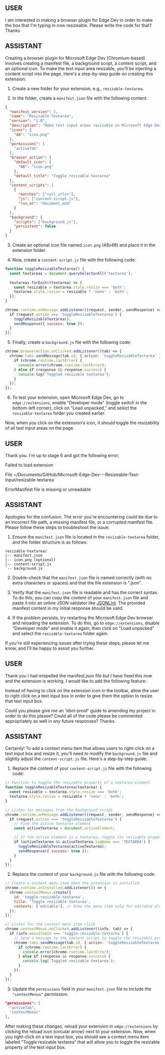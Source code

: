 ## USER
I am interested in making a browser plugin for Edge Dev in order to make the box that I'm typing in now resizeable. Please write the code for that? Thanks

## ASSISTANT
Creating a browser plugin for Microsoft Edge Dev (Chromium-based) involves creating a manifest file, a background script, a content script, and an optional icon. To make the text input area resizable, you'll be injecting a content script into the page. Here's a step-by-step guide on creating this extension:

1. Create a new folder for your extension, e.g., `resizable-textarea`.

2. In the folder, create a `manifest.json` file with the following content:

```json
{
  "manifest_version": 2,
  "name": "Resizable Textarea",
  "version": "1.0",
  "description": "Make text input areas resizable in Microsoft Edge Dev",
  "icons": {
    "48": "icon.png"
  },
  "permissions": [
    "activeTab"
  ],
  "browser_action": {
    "default_icon": {
      "48": "icon.png"
    },
    "default_title": "Toggle resizable textarea"
  },
  "content_scripts": [
    {
      "matches": ["<all_urls>"],
      "js": ["content-script.js"],
      "run_at": "document_end"
    }
  ],
  "background": {
    "scripts": ["background.js"],
    "persistent": false
  }
}
```

3. Create an optional icon file named `icon.png` (48x48) and place it in the extension folder.

4. Now, create a `content-script.js` file with the following code:

```javascript
function toggleResizableTextarea() {
  const textareas = document.querySelectorAll('textarea');
  
  textareas.forEach((textarea) => {
    const resizable = textarea.style.resize === 'both';
    textarea.style.resize = resizable ? 'none' : 'both';
  });
}

chrome.runtime.onMessage.addListener((request, sender, sendResponse) => {
  if (request.action === 'toggleResizableTextarea') {
    toggleResizableTextarea();
    sendResponse({ success: true });
  }
});
```

5. Finally, create a `background.js` file with the following code:

```javascript
chrome.browserAction.onClicked.addListener((tab) => {
  chrome.tabs.sendMessage(tab.id, { action: 'toggleResizableTextarea' }, (response) => {
    if (chrome.runtime.lastError) {
      console.error(chrome.runtime.lastError);
    } else if (response && response.success) {
      console.log('Toggled resizable textarea');
    }
  });
});
```

6. To test your extension, open Microsoft Edge Dev, go to `edge://extensions`, enable "Developer mode" (toggle switch in the bottom-left corner), click on "Load unpacked," and select the `resizable-textarea` folder you created earlier.

Now, when you click on the extension's icon, it should toggle the resizability of all text input areas on the page.

## USER
Thank you. I'm up to stage 6 and got the following error:

Failed to load extension

File
~/Documents/GitHub/Microsoft-Edge-Dev---Resizeable-Text-Input/resizable-textarea

ErrorManifest file is missing or unreadable

## ASSISTANT
Apologies for the confusion. The error you're encountering could be due to an incorrect file path, a missing manifest file, or a corrupted manifest file. Please follow these steps to troubleshoot the issue:

1. Ensure the `manifest.json` file is located in the `resizable-textarea` folder, and the folder structure is as follows:

```
resizable-textarea/
|-- manifest.json
|-- icon.png (optional)
|-- content-script.js
`-- background.js
```

2. Double-check that the `manifest.json` file is named correctly (with no extra characters or spaces) and that the file extension is ".json".

3. Verify that the `manifest.json` file is readable and has the correct syntax. To do this, you can copy the content of your `manifest.json` file and paste it into an online JSON validator like [JSONLint](https://jsonlint.com/). The provided manifest content in my initial response should be valid.

4. If the problem persists, try restarting the Microsoft Edge Dev browser and reloading the extension. To do this, go to `edge://extensions`, disable "Developer mode" and enable it again, then click on "Load unpacked" and select the `resizable-textarea` folder again.

If you're still experiencing issues after trying these steps, please let me know, and I'll be happy to assist you further.

## USER
Thank you I had mispelled the manifest.json file but I have fixed this now and the extension is working. I would like to add the following feature:

Instead of having to click on the extension icon in the toolbar, allow the user to right click on a text input box in order to give them the option to resize that text input box.

Could you please give me an 'idiot-proof' guide to amending my project in order to do this please? Could all of the code please be commented appropriately as well in any future responses? Thanks.

## ASSISTANT
Certainly! To add a context menu item that allows users to right-click on a text input box and resize it, you'll need to modify the `background.js` file and slightly adjust the `content-script.js` file. Here's a step-by-step guide:

1. Replace the content of your `content-script.js` file with the following code:

```javascript
// Function to toggle the resizable property of a textarea element
function toggleResizableTextarea(textarea) {
  const resizable = textarea.style.resize === 'both';
  textarea.style.resize = resizable ? 'none' : 'both';
}

// Listen for messages from the background script
chrome.runtime.onMessage.addListener((request, sender, sendResponse) => {
  if (request.action === 'toggleResizableTextarea') {
    // Find the active textarea element
    const activeTextarea = document.activeElement;

    // If the active element is a textarea, toggle its resizable property
    if (activeTextarea && activeTextarea.tagName === 'TEXTAREA') {
      toggleResizableTextarea(activeTextarea);
      sendResponse({ success: true });
    }
  }
});
```

2. Replace the content of your `background.js` file with the following code:

```javascript
// Create a context menu item when the extension is installed
chrome.runtime.onInstalled.addListener(() => {
  chrome.contextMenus.create({
    id: 'toggle-resizable-textarea',
    title: 'Toggle resizable textarea',
    contexts: ['editable'], // Show the menu item only for editable elements
  });
});

// Listen for the context menu item click
chrome.contextMenus.onClicked.addListener((info, tab) => {
  if (info.menuItemId === 'toggle-resizable-textarea') {
    // Send a message to the content script to toggle the resizable property of the active textarea
    chrome.tabs.sendMessage(tab.id, { action: 'toggleResizableTextarea' }, (response) => {
      if (chrome.runtime.lastError) {
        console.error(chrome.runtime.lastError);
      } else if (response && response.success) {
        console.log('Toggled resizable textarea');
      }
    });
  }
});
```

3. Update the `permissions` field in your `manifest.json` file to include the `"contextMenus"` permission:

```json
"permissions": [
  "activeTab",
  "contextMenus"
],
```

After making these changes, reload your extension in `edge://extensions` by clicking the reload icon (circular arrow) next to your extension. Now, when you right-click on a text input box, you should see a context menu item labeled "Toggle resizable textarea" that will allow you to toggle the resizable property of the text input box.